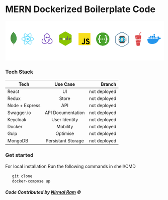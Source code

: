 # MERN Dockerized Boilerplate Code


![alt text][banner]

[banner]: https://github.com/Ramnirmal0/Ramnirmal0/blob/master/artifacts/images/11.png "Tech Stack banner"
### Tech Stack

| Tech          | Use Case           | Branch  |
| ------------- |:-------------:| -----:|
| React      | UI | not deployed |
| Redux      | Store      |  not deployed  |
| Node + Express | API      |   not deployed  |
| Swagger.io | API Documentation      |   not deployed  |
| Keycloak | User Identity     |   not deployed  |
| Docker | Mobility     |   not deployed  |
| Gulp | Optimise     |   not deployed  |
| MongoDB | Persistant Storage     |   not deployed  |

### Get started

For local installation Run the following commands in shell/CMD

```
   git clone 
   docker-compose up
```

##### Code Contributed by [Nirmal Ram](https://ramnirmal0.github.io/) &copy;
